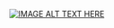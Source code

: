 [![IMAGE ALT TEXT HERE](https://img.youtube.com/vi/L3wKbFdyuh8/0.jpg)](https://www.youtube.com/watch?v=L3wKbFdyuh8)

